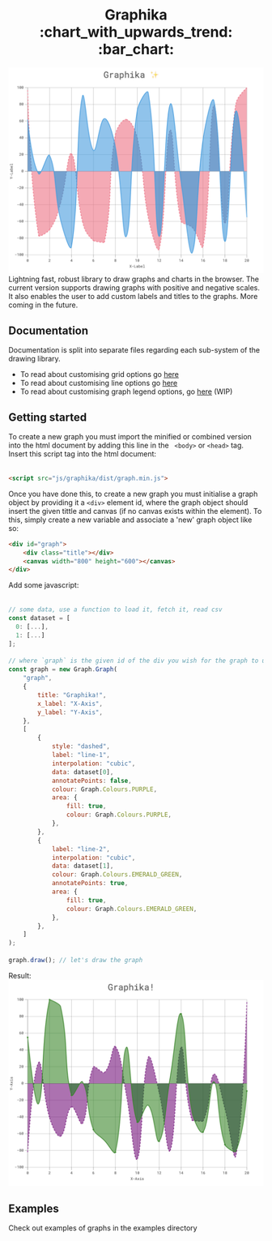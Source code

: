 <h1 align='center'>Graphika :chart_with_upwards_trend: :bar_chart: </h1>

![basic chart](./docs/img/front.png)
Lightning fast, robust library to draw graphs and charts in the browser. The current version supports drawing graphs with positive and negative scales. It also enables the user to add custom labels and titles to the graphs. More coming in the future.

## Documentation

Documentation is split into separate files regarding each sub-system of the drawing library.

-   To read about customising grid options go [here](docs/api/grid-options.md)
-   To read about customising line options go [here](docs/api/line-options.md)
-   To read about customising graph legend options, go [here](docs/api/legend-options.md) (WIP)

## Getting started

To create a new graph you must import the minified or combined version into the html document by adding this line in the ` <body>` or `<head>` tag. Insert this script tag into the html document:

```html

<script src="js/graphika/dist/graph.min.js">
```

Once you have done this, to create a new graph you must initialise a graph object by providing it a `<div>` element id, where the graph object should insert the given tittle and canvas (if no canvas exists within the element). To this, simply create a new variable and associate a 'new' graph object like so:

```html
<div id="graph">
    <div class="title"></div>
    <canvas width="800" height="600"></canvas>
</div>
```

Add some javascript:

```javascript

// some data, use a function to load it, fetch it, read csv
const dataset = [
  0: [...],
  1: [...]
];

// where `graph` is the given id of the div you wish for the graph to use
const graph = new Graph.Graph(
    "graph",
    {
        title: "Graphika!",
        x_label: "X-Axis",
        y_label: "Y-Axis",
    },
    [
        {
            style: "dashed",
            label: "line-1",
            interpolation: "cubic",
            data: dataset[0],
            annotatePoints: false,
            colour: Graph.Colours.PURPLE,
            area: {
                fill: true,
                colour: Graph.Colours.PURPLE,
            },
        },
        {
            label: "line-2",
            interpolation: "cubic",
            data: dataset[1],
            colour: Graph.Colours.EMERALD_GREEN,
            annotatePoints: true,
            area: {
                fill: true,
                colour: Graph.Colours.EMERALD_GREEN,
            },
        },
    ]
);

graph.draw(); // let's draw the graph
```

Result:
![basic chart](./docs/img/intro.png)

## Examples

Check out examples of graphs in the examples directory
